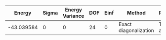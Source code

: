 | Energy     | Sigma | Energy Variance | DOF | Einf | Method                | Reference |
|------------|-------|-----------------|-----|------|-----------------------|-----------|
| -43.039584 | 0     | 0               | 24  | 0    | Exact diagonalization | TODO: ask Nikita |
